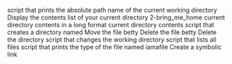 script that prints the absolute path name of the current working directory
Display the contents list of your current directory
2-bring_me_home
current directory contents in a long format
current directory contents
script that creates a directory named
Move the file betty
Delete the file betty
Delete the directory
script that changes the working directory
script that lists all files
script that prints the type of the file named iamafile
Create a symbolic link
